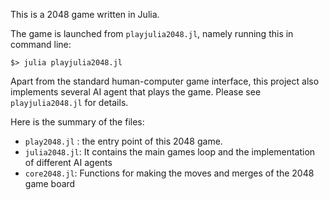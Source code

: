 This is a 2048 game written in Julia.

The game is launched from ```playjulia2048.jl```, namely running this in command line:

```
$> julia playjulia2048.jl
```

Apart from the standard human-computer game interface, this project also implements several AI agent that plays the game. Please see ```playjulia2048.jl``` for details.

Here is the summary of the files:

- ```play2048.jl``` : the entry point of this 2048 game.
- ```julia2048.jl```: It contains the main games loop and the implementation of different AI agents
- ```core2048.jl```: Functions for making the moves and merges of the 2048 game board
